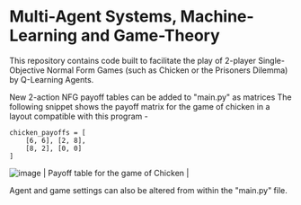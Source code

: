 # Multi-Agent Systems, Machine-Learning and Game-Theory

This repository contains code built to facilitate the play of 2-player Single-Objective Normal Form Games (such as Chicken or the Prisoners Dilemma) by Q-Learning Agents.



New 2-action NFG payoff tables can be added to "main.py" as matrices
The following snippet shows the payoff matrix for the game of chicken in a layout compatible with this program - 

```
chicken_payoffs = [  
    [6, 6], [2, 8],
    [8, 2], [0, 0]
]

```

![image](https://user-images.githubusercontent.com/59183705/148554370-92a34500-0ff7-4ce5-a29a-2c1434e82eaa.png)
| Payoff table for the game of Chicken |

Agent and game settings can also be altered from within the "main.py" file.





